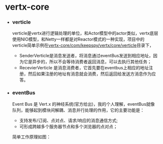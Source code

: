 # vertx-core

- ### verticle
    verticle是vertx进行逻辑处理的单位，和Actor模型中的actor类似，vertx底层使用NIO模型，和Netty一样都是对Reactor模式的一种实现，项目中的verticle简单示例在[vertx-core/com/keepspy/vertx/core/verticle](https://github.com/Dangerxfh/vertx-demo/tree/master/vertx-core/src/main/java/com/keepspy/vertx/core/verticle)目录下，
   
    - SenderVerticle是消息发送者，将消息通过eventBus发送到相应地址，因为它是异步的，所以不会等待消费者返回消息，可以去执行其他任务；
    - RecevierVerticle 是消息消费者，它首先要在eventbus上相应的地址注册，然后如果注册的地址有消息就会消费，然后返回给发送方消息作为应答。
    
- ### eventBus
    Event Bus 是 Vert.x 的神经系统(官方给出)，我的个人理解，eventBus就像队列，能够起到模块间解耦、消息并行处理的作用，它的主要功能是：
    
     - 支持发布/订阅、点对点、请求/响应的消息通信方式;
     - 可形成跨越多个服务器节点和多个浏览器的点对点；
     
  简单工作原理如图：
     
